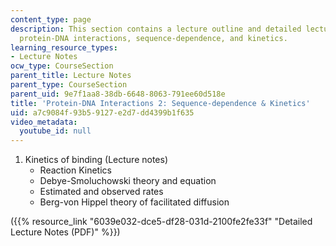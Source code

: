 ```yaml
---
content_type: page
description: This section contains a lecture outline and detailed lecture notes on
  protein-DNA interactions, sequence-dependence, and kinetics.
learning_resource_types:
- Lecture Notes
ocw_type: CourseSection
parent_title: Lecture Notes
parent_type: CourseSection
parent_uid: 9e7f1aa8-38db-6648-8063-791ee60d518e
title: 'Protein-DNA Interactions 2: Sequence-dependence & Kinetics'
uid: a7c9084f-93b5-9127-e2d7-dd4399b1f635
video_metadata:
  youtube_id: null
---
```


1.  Kinetics of binding (Lecture notes)
    *   Reaction Kinetics
    *   Debye-Smoluchowski theory and equation
    *   Estimated and observed rates
    *   Berg-von Hippel theory of facilitated diffusion

({{% resource_link "6039e032-dce5-df28-031d-2100fe2fe33f" "Detailed Lecture Notes (PDF)" %}})